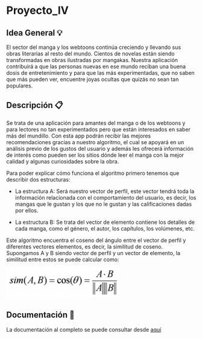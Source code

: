 # Proyecto_IV

## Idea General :bulb:

El sector del manga y los webtoons continúa creciendo y llevando sus obras literarias al resto del mundo. Cientos de novelas están siendo transformadas en obras ilustradas por mangakas. Nuestra aplicación contribuirá a que las personas nuevas en ese mundo reciban una buena dosis de entretenimiento y para que las más experimentadas, que no saben que más pueden ver, encuentre joyas ocultas que quizás no sean tan populares.

## Descripción :clipboard:

Se trata de una aplicación para amantes del manga o de los webtoons y para lectores no tan experimentados pero que están interesados en saber más del mundillo. Con esta app podrán recibir las mejores recomendaciones gracias a nuestro algoritmo, el cual se apoyará en un análisis previo de los gustos del usuario y además les ofrecerá información de interés como pueden ser los sitios dónde leer el manga con la mejor calidad y algunas curiosidades sobre la obra.

Para poder explicar cómo funciona el algoritmo primero tenemos que describir dos estructuras:
* La estructura A: Será nuestro vector de perfil, este vector tendrá toda la información relacionada con el comportamiento del usuario, es decir, los mangas que le gustan y los que no le gustan y las calificaciones dadas por ellos.

* La estructura B: Se trata del vector de elemento contiene los detalles de cada manga, como el género, el autor, los capítulos, los volúmenes, etc.

Este algoritmo encuentra el coseno del ángulo entre el vector de perfil y diferentes vectores elementos, es decir, la similitud de coseno. Supongamos A y B siendo vector de perfil y un vector de elemento, la similitud entre estos se puede calcular como:

![Fórmula de similitud escrita en LaTeX](/docs/imgs/similitud.png)

## Documentación :file_folder:

La documentación al completo se puede consultar desde [aquí](docs/)

